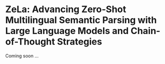 # ZeLa: Advancing Zero-Shot Multilingual Semantic Parsing with Large Language Models and Chain-of-Thought Strategies

Coming soon ...
